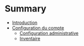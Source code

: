 # Summary

* [Introduction](README.md)
* [Configuration du compte](configuration_du_compte.md)
   * [Configuration administrative](configuration_administrative.md)
   * [Inventaire](inventaire.md)

